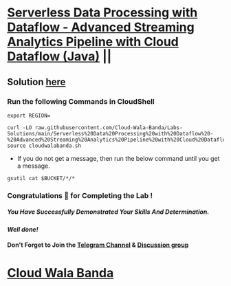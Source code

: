 # [Serverless Data Processing with Dataflow - Advanced Streaming Analytics Pipeline with Cloud Dataflow (Java)](https://www.cloudskillsboost.google/focuses/19416?parent=catalog) ||

## Solution [here](https://youtu.be/5GbW9Sk3THY)

### Run the following Commands in CloudShell

```
export REGION=
```
```
curl -LO raw.githubusercontent.com/Cloud-Wala-Banda/Labs-Solutions/main/Serverless%20Data%20Processing%20with%20Dataflow%20-%20Advanced%20Streaming%20Analytics%20Pipeline%20with%20Cloud%20Dataflow%20Java/cloudwalabanda.sh
source cloudwalabanda.sh
```

* If you do not get a message, then run the below command until you get a message.

```
gsutil cat $BUCKET/*/*
```

### Congratulations 🎉 for Completing the Lab !

##### *You Have Successfully Demonstrated Your Skills And Determination.*

#### *Well done!*

#### Don't Forget to Join the [Telegram Channel](https://t.me/cloudwalabanda) & [Discussion group](https://t.me/cloudwalabandachats)

# [Cloud Wala Banda](https://www.youtube.com/@cloudwalabanda)
